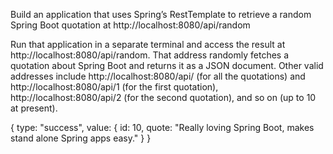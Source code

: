 Build an application that uses Spring’s RestTemplate to retrieve a random Spring Boot quotation at http://localhost:8080/api/random

Run that application in a separate terminal and access the result at http://localhost:8080/api/random. That address randomly fetches a quotation about Spring Boot and returns it as a JSON document. Other valid addresses include http://localhost:8080/api/ (for all the quotations) and http://localhost:8080/api/1 (for the first quotation), http://localhost:8080/api/2 (for the second quotation), and so on (up to 10 at present).

{
type: "success",
value: {
id: 10,
quote: "Really loving Spring Boot, makes stand alone Spring apps easy."
}
}